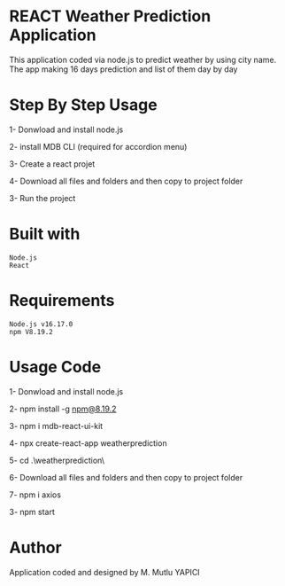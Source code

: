 # REACT Weather Prediction Application
This application coded via node.js to predict weather by using city name. The app making 16 days prediction and list of them day by day

# Step By Step Usage
      
   1- Donwload and install node.js
   
   2- install  MDB CLI (required for accordion menu)
   
   3- Create a react projet 
   
   4- Download all files and folders and then copy to project folder 
  
   3- Run the project
   

# Built with

    Node.js
    React

# Requirements

    Node.js v16.17.0
	npm V8.19.2
           

# Usage Code

   1- Donwload and install node.js
   
   2- npm install -g npm@8.19.2
   
   3- npm i mdb-react-ui-kit
   
   4- npx create-react-app weatherprediction
   
   5- cd .\weatherprediction\
   
   6- Download all files and folders and then copy to project folder 
   
   7- npm i axios
  
   3- npm start
   

# Author

Application coded and designed by M. Mutlu YAPICI
 
